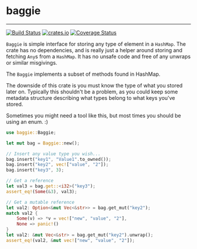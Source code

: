 # baggie

---

[![Build Status](https://travis-ci.com/milesgranger/baggie.svg?branch=master)](https://travis-ci.com/milesgranger/baggie)
[![crates.io](http://meritbadge.herokuapp.com/baggie)](https://crates.io/crates/baggie)
[![Coverage Status](https://coveralls.io/repos/github/milesgranger/baggie/badge.svg?branch=master)](https://coveralls.io/github/milesgranger/baggie?branch=master)

`Baggie` is simple interface for storing any type of element in a `HashMap`. 
The crate has no dependencies, and is really just a helper around storing and 
fetching `Any`s from a `HashMap`. It has no unsafe code and free of any unwraps 
or similar misgivings.

The `Baggie` implements a subset of methods found in HashMap.

The downside of this crate is you must know the type of what you stored later on. 
Typically this shouldn't be a problem, as you could keep some metadata structure 
describing what types belong to what keys you've stored.

Sometimes you might need a tool like this, but most times you should be using an enum. :)

```rust
use baggie::Baggie;

let mut bag = Baggie::new();

// Insert any value type you wish...
bag.insert("key1", "Value1".to_owned());
bag.insert("key2", vec!["value", "2"]);
bag.insert("key3", 3);

// Get a reference
let val3 = bag.get::<i32>("key3");
assert_eq!(Some(&3), val3);

// Get a mutable reference
let val2: Option<&mut Vec<&str>> = bag.get_mut("key2");
match val2 {
    Some(v) => *v = vec!["new", "value", "2"],
    None => panic!()
}
let val2: &mut Vec<&str> = bag.get_mut("key2").unwrap();
assert_eq!(val2, &mut vec!["new", "value", "2"]);
```